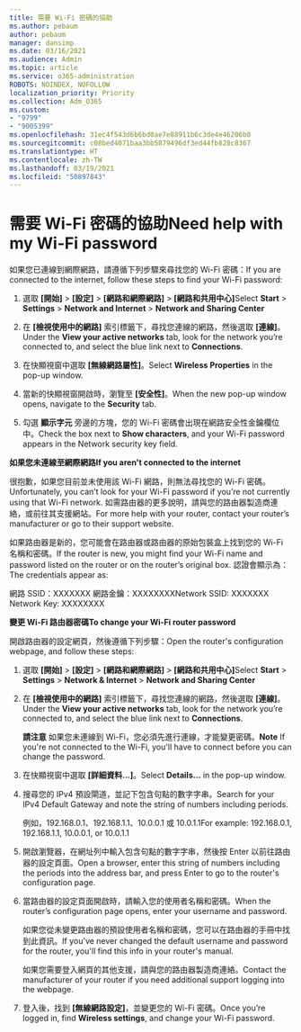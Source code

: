 ```yaml
---
title: 需要 Wi-Fi 密碼的協助
ms.author: pebaum
author: pebaum
manager: dansimp
ms.date: 03/16/2021
ms.audience: Admin
ms.topic: article
ms.service: o365-administration
ROBOTS: NOINDEX, NOFOLLOW
localization_priority: Priority
ms.collection: Adm_O365
ms.custom:
- "9799"
- "9005399"
ms.openlocfilehash: 31ec4f543d6b6bd0ae7e88911b6c3de4e46206b0
ms.sourcegitcommit: c08bed4071baa3bb5879496df3ed44fb828c8367
ms.translationtype: HT
ms.contentlocale: zh-TW
ms.lasthandoff: 03/19/2021
ms.locfileid: "50897843"
---
```

# <a name="need-help-with-my-wi-fi-password"></a><span data-ttu-id="1fb9e-102">需要 Wi-Fi 密碼的協助</span><span class="sxs-lookup"><span data-stu-id="1fb9e-102">Need help with my Wi-Fi password</span></span>

<span data-ttu-id="1fb9e-103">如果您已連線到網際網路，請遵循下列步驟來尋找您的 Wi-Fi 密碼：</span><span class="sxs-lookup"><span data-stu-id="1fb9e-103">If you are connected to the internet, follow these steps to find your Wi-Fi password:</span></span>

1. <span data-ttu-id="1fb9e-104">選取 **[開始]** > **[設定]** > **[網路和網際網路]** > **[網路和共用中心]**</span><span class="sxs-lookup"><span data-stu-id="1fb9e-104">Select **Start** > **Settings** > **Network and Internet** > **Network and Sharing Center**</span></span>

1. <span data-ttu-id="1fb9e-105">在 **[檢視使用中的網路]** 索引標籤下，尋找您連線的網路，然後選取 **[連線]**。</span><span class="sxs-lookup"><span data-stu-id="1fb9e-105">Under the **View your active networks** tab, look for the network you’re connected to, and select the blue link next to **Connections**.</span></span>

1. <span data-ttu-id="1fb9e-106">在快顯視窗中選取 **[無線網路屬性]**。</span><span class="sxs-lookup"><span data-stu-id="1fb9e-106">Select **Wireless Properties** in the pop-up window.</span></span>

1. <span data-ttu-id="1fb9e-107">當新的快顯視窗開啟時，瀏覽至 **[安全性]**。</span><span class="sxs-lookup"><span data-stu-id="1fb9e-107">When the new pop-up window opens, navigate to the **Security** tab.</span></span>

1. <span data-ttu-id="1fb9e-108">勾選 **顯示字元** 旁邊的方塊，您的 Wi-Fi 密碼會出現在網路安全性金鑰欄位中。</span><span class="sxs-lookup"><span data-stu-id="1fb9e-108">Check the box next to **Show characters**, and your Wi-Fi password appears in the Network security key field.</span></span>

<span data-ttu-id="1fb9e-109">**如果您未連線至網際網路**</span><span class="sxs-lookup"><span data-stu-id="1fb9e-109">**If you aren't connected to the internet**</span></span>

<span data-ttu-id="1fb9e-110">很抱歉，如果您目前並未使用該 Wi-Fi 網路，則無法尋找您的 Wi-Fi 密碼。</span><span class="sxs-lookup"><span data-stu-id="1fb9e-110">Unfortunately, you can’t look for your Wi-Fi password if you’re not currently using that Wi-Fi network.</span></span> <span data-ttu-id="1fb9e-111">如需路由器的更多說明，請與您的路由器製造商連絡，或前往其支援網站。</span><span class="sxs-lookup"><span data-stu-id="1fb9e-111">For more help with your router, contact your router’s manufacturer or go to their support website.</span></span>

<span data-ttu-id="1fb9e-112">如果路由器是新的，您可能會在路由器或路由器的原始包裝盒上找到您的 Wi-Fi 名稱和密碼。</span><span class="sxs-lookup"><span data-stu-id="1fb9e-112">If the router is new, you might find your Wi-Fi name and password listed on the router or on the router’s original box.</span></span> <span data-ttu-id="1fb9e-113">認證會顯示為：</span><span class="sxs-lookup"><span data-stu-id="1fb9e-113">The credentials appear as:</span></span>

<span data-ttu-id="1fb9e-114">網路 SSID：XXXXXXX 網路金鑰：XXXXXXXX</span><span class="sxs-lookup"><span data-stu-id="1fb9e-114">Network SSID: XXXXXXX Network Key: XXXXXXXX</span></span>

<span data-ttu-id="1fb9e-115">**變更 Wi-Fi 路由器密碼**</span><span class="sxs-lookup"><span data-stu-id="1fb9e-115">**To change your Wi-Fi router password**</span></span>

<span data-ttu-id="1fb9e-116">開啟路由器的設定網頁，然後遵循下列步驟：</span><span class="sxs-lookup"><span data-stu-id="1fb9e-116">Open the router's configuration webpage, and follow these steps:</span></span>

1. <span data-ttu-id="1fb9e-117">選取 **[開始]** > **[設定]** > **[網路和網際網路]** > **[網路和共用中心]**</span><span class="sxs-lookup"><span data-stu-id="1fb9e-117">Select **Start** > **Settings** > **Network & Internet** > **Network and Sharing Center**</span></span>

1. <span data-ttu-id="1fb9e-118">在 **[檢視使用中的網路]** 索引標籤下，尋找您連線的網路，然後選取 **[連線]**。</span><span class="sxs-lookup"><span data-stu-id="1fb9e-118">Under the **View your active networks** tab, look for the network you’re connected to, and select the blue link next to **Connections**.</span></span>

    <span data-ttu-id="1fb9e-119">**請注意** 如果您未連線到 Wi-Fi，您必須先進行連線，才能變更密碼。</span><span class="sxs-lookup"><span data-stu-id="1fb9e-119">**Note** If you're not connected to the Wi-Fi, you'll have to connect before you can change the password.</span></span>

1. <span data-ttu-id="1fb9e-120">在快顯視窗中選取 **[詳細資料...]**。</span><span class="sxs-lookup"><span data-stu-id="1fb9e-120">Select **Details...** in the pop-up window.</span></span>

1. <span data-ttu-id="1fb9e-121">搜尋您的 IPv4 預設閘道，並記下包含句點的數字字串。</span><span class="sxs-lookup"><span data-stu-id="1fb9e-121">Search for your IPv4 Default Gateway and note the string of numbers including periods.</span></span>

    <span data-ttu-id="1fb9e-122">例如，192.168.0.1、192.168.1.1、10.0.0.1 或 10.0.1.1</span><span class="sxs-lookup"><span data-stu-id="1fb9e-122">For example: 192.168.0.1, 192.168.1.1, 10.0.0.1, or 10.0.1.1</span></span>

1. <span data-ttu-id="1fb9e-123">開啟瀏覽器，在網址列中輸入包含句點的數字字串，然後按 Enter 以前往路由器的設定頁面。</span><span class="sxs-lookup"><span data-stu-id="1fb9e-123">Open a browser, enter this string of numbers including the periods into the address bar, and press Enter to go to the router's configuration page.</span></span>

1. <span data-ttu-id="1fb9e-124">當路由器的設定頁面開啟時，請輸入您的使用者名稱和密碼。</span><span class="sxs-lookup"><span data-stu-id="1fb9e-124">When the router’s configuration page opens, enter your username and password.</span></span>

    <span data-ttu-id="1fb9e-125">如果您從未變更路由器的預設使用者名稱和密碼，您可以在路由器的手冊中找到此資訊。</span><span class="sxs-lookup"><span data-stu-id="1fb9e-125">If you've never changed the default username and password for the router, you'll find this info in your router's manual.</span></span>

    <span data-ttu-id="1fb9e-126">如果您需要登入網頁的其他支援，請與您的路由器製造商連絡。</span><span class="sxs-lookup"><span data-stu-id="1fb9e-126">Contact the manufacturer of your router if you need additional support logging into the webpage.</span></span>

1. <span data-ttu-id="1fb9e-127">登入後，找到 **[無線網路設定]**，並變更您的 Wi-Fi 密碼。</span><span class="sxs-lookup"><span data-stu-id="1fb9e-127">Once you’re logged in, find **Wireless settings**, and change your Wi-Fi password.</span></span>